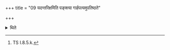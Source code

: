 +++
title = "09 यदन्तरिक्षमिति पङ्क्त्या गार्हपत्यमुपतिष्ठते"

+++

<details><summary>थिते</summary>

9. With the verse in Paṅkti (metre) beginning with yadantarikṣaṁ[^1] he stands near the Gārhapatya praising it.  

[^1]: TS I.8.5.k.
</details>
